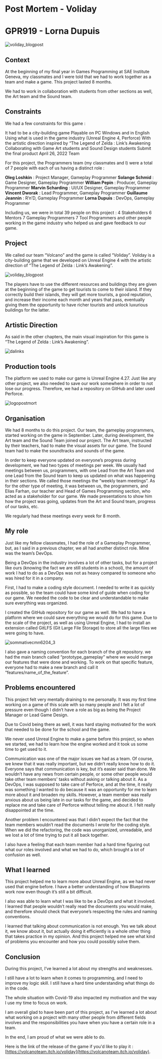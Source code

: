# Post Mortem - Voliday
# GPR919 - Lorna Dupuis
![voliday_blogpost](https://user-images.githubusercontent.com/55788730/164717020-52abdd1d-6640-4478-9227-cc1c51ccec76.png)

## Context

At the beginning of my final year in Games Programming at SAE Institute Geneva, my classmates and I were told that we had to work together as a team and make a game. This project lasted 8 months. 

We had to work in collaboration with students from other sections as well, the Art team and the Sound team. 

## Constraints

We had a few constraints for this game : 

It had to be a city-building game
Playable on PC Windows and in English
Using what is used in the game industry (Unreal Engine 4, Perforce)
With the artistic direction inspired by “The Legend of Zelda : Link’s Awakening
Collaborating with Game Art students and Sound Design students
Submit the final product April 26, 2022
Team

For this project, the Programmers team (my classmates and I) were a total of 7 people with each of us having a distinct role : 

**Oleg Loshkin** : Project Manager, Gameplay Programmer
**Solange Schmid** : Game Designer, Gameplay Programmer
**William Pepin** : Producer, Gameplay Programmer
**Marvin Scharding** : UI/UX Designer, Gameplay Programmer
**Vincent Dworak** : Lead Programmer, Gameplay Programmer
**Guillaume Jeannin** : R’n’D, Gameplay Programmer
**Lorna Dupuis** : DevOps, Gameplay Programmer

Including us, we were in total 39 people on this project :
4 Stakeholders
6 Mentors
7 Gameplay Programmers
7 Tool Programmers
and other people working in the game industry who helped us and gave feedback to our game.

## Project

We called our team “Volcano” and the game is called “Voliday”. Voliday is a city-building game that we developed on Unreal Engine 4 with the artistic direction of “The Legend of Zelda : Link’s Awakening”.

![voliday_blogpost](https://user-images.githubusercontent.com/55788730/164717020-52abdd1d-6640-4478-9227-cc1c51ccec76.png)

The players have to use the different resources and buildings they are given at the beginning of the game to get tourists to come to their island. If they correctly build their islands, they will get more tourists, a good reputation, and increase their income each month and years that pass, eventually giving them the opportunity to have richer tourists and unlock luxurious buildings for the latter.

## Artistic Direction
As said in the other chapters, the main visual inspiration for this game is “The Legend of Zelda : Link’s Awakening”.

![dalinks](https://user-images.githubusercontent.com/55788730/164717663-75461b65-5115-4d9e-8828-9f89ed141c9c.png)

## Production tools

The platform we used to make our game is Unreal Engine 4.27. Just like any other project, we also needed to save our work somewhere in order to not lose our progress. Therefore, we had a repository on GitHub and later used Perforce.

![logopostmort](https://user-images.githubusercontent.com/55788730/164717806-8513a97b-bb47-4a7c-b605-ed9f3e3875ae.png)

## Organisation

We had 8 months to do this project. Our team, the gameplay programmers, started working on the game in September. Later, during development, the Art team and the Sound Team joined our project. The Art team, instructed by their teachers, had to make the visual assets for our game. The Sound team had to make the soundtracks and sounds of the game.

In order to keep everyone updated on everyone’s progress during development, we had two types of meetings per week. We usually had meetings between us, programmers, with one Lead from the Art Team and one Lead from the Sound team to keep us updated on what was happening in their sections. We called those meetings the “weekly team meetings”. As for the other type of meeting, it was between us, the programmers, and Elias Farhan, our teacher and Head of Games Programming section, who acted as a stakeholder for our game. We made presentations to show him how the project was going, updates from the Art and Sound team, progress of our tasks, etc.

We regularly had these meetings every week for 8 month.

## My role

Just like my fellow classmates, I had the role of a Gameplay Programmer, but, as I said in a previous chapter, we all had another distinct role. Mine was the team’s DevOps.

Being a DevOps in the industry involves a lot of other tasks, but for a project like ours (knowing the fact we are still students in a school), the amount of work I had to do as a DevOps was not as heavy compared to someone who was hired for it in a company.

First, I had to make a coding style document. I needed to write it as quickly as possible, so the team could have some kind of guide when coding for our game. We needed the code to be clear and understandable to make sure everything was organized.

I created the GitHub repository for our game as well. We had to have a platform where we could save everything we would do for this game. Due to the scale of the project, as well as using Unreal Engine, I had to install an extension called GitLFS (Git Large File Storage) to store all the large files we were going to have.

![sommativecmn6204_3](https://user-images.githubusercontent.com/55788730/164717965-b5014b50-cbfd-4c3a-af40-faf69ff5e549.png)

I also gave a naming convention for each branch of the git repository. we had the main branch called “prototype_gameplay” where we would merge our features that were done and working. To work on that specific feature, everyone had to make a new branch and call it “features/name_of_the_feature”.

## Problems encountered

This project felt very mentally draining to me personally. It was my first time working on a game of this scale with so many people and I felt a lot of pressure even though I didn’t have a role as big as being the Project Manager or Lead Game Design.

Due to Covid being there as well, it was hard staying motivated for the work that needed to be done for the school and the game. 

We never used Unreal Engine to make a game before this project, so when we started, we had to learn how the engine worked and it took us some time to get used to it.

Communication was one of the major issues we had as a team. Of course, we knew that it was really important, but we didn’t really know how to do it. Everyone says that communication is key, but it’s easier said than done. We wouldn’t have any news from certain people, or some other people would take other team members' tasks without asking or talking about it. As a DevOps, I was supposed to take care of Perforce, and at the time, it really was something I wanted to do because it was an opportunity for me to learn more about it and broaden my skills. However, a team member was really anxious about us being late in our tasks for the game, and decided to replace me and take care of Perforce without telling me about it. I felt really disappointed at the time.

Another problem I encountered was that I didn’t expect the fact that the team members wouldn’t read the documents I wrote for the coding style. When we did the refactoring, the code was unorganized, unreadable, and we lost a lot of time trying to put it all back together.

I also have a feeling that each team member had a hard time figuring out what our roles involved and what we had to do, which brought a lot of confusion as well.

## What I learned

This project helped me to learn more about Unreal Engine, as we had never used that engine before. I have a better understanding of how Blueprints work now even though it’s still a bit difficult.

I also was able to learn what I was like to be a DevOps and what it involved. I learned that people wouldn’t really read the documents you would make, and therefore should check that everyone’s respecting the rules and naming conventions.

I learned that talking about communication is not enough. Yes we talk about it, we know about it, but actually doing it efficiently is a whole other thing that takes practice in my opinion. And this project helped me see what kind of problems you encounter and how you could possibly solve them.


## Conclusion

During this project, I’ve learned a lot about my strengths and weaknesses.

I still have a lot to learn when it comes to programming, and I need to improve my logic skill. I still have a hard time understanding what things do in the code.

The whole situation with Covid-19 also impacted my motivation and the way I use my time to focus on work.

I am overall glad to have been part of this project, as I’ve learned a lot about what working on a project with many other people from different fields involves and the responsibilities you have when you have a certain role in a team.

In the end, I am proud of what we were able to do.

Here is the link of the release of the game if you'd like to play it : [https://volcanoteam.itch.io/voliday](https://volcanoteam.itch.io/voliday).

